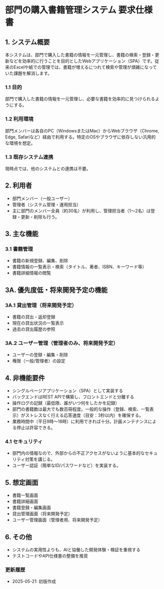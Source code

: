 # 部門の購入書籍管理システム 要求仕様書

## 1. システム概要

本システムは、部門で購入した書籍の情報を一元管理し、書籍の検索・登録・更新などを効率的に行うことを目的としたWebアプリケーション（SPA）です。従来のExcelや紙での管理では、書籍が増えるにつれて検索や管理が煩雑になっていた課題を解消します。

### 1.1 目的
部門で購入した書籍の情報を一元管理し、必要な書籍を効率的に見つけられるようにする。

### 1.2 利用環境
部門メンバーは各自のPC（WindowsまたはMac）からWebブラウザ（Chrome, Edge, Safariなど）経由で利用する。特定のOSやブラウザに依存しない汎用的な環境を想定。

### 1.3 既存システム連携
現時点では、他のシステムとの連携は不要。

## 2. 利用者
- 部門メンバー（一般ユーザー）
- 管理者（システム管理・運用担当）
- 主に部門のメンバー全員（約30名）が利用し、管理担当者（1～2名）は登録・更新・削除も行う。

## 3. 主な機能

### 3.1 書籍管理
- 書籍の新規登録、編集、削除
- 書籍情報の一覧表示・検索（タイトル、著者、ISBN、キーワード等）
- 書籍詳細情報の閲覧

## 3A. 優先度低・将来開発予定の機能

### 3A.1 貸出管理（将来開発予定）
- 書籍の貸出・返却登録
- 現在の貸出状況の一覧表示
- 過去の貸出履歴の参照

### 3A.2 ユーザー管理（管理者のみ、将来開発予定）
- ユーザーの登録・編集・削除
- 権限（一般/管理者）の設定

## 4. 非機能要件
- シングルページアプリケーション（SPA）として実装する
- バックエンドはREST APIで構築し、フロントエンドと分離する
- 操作ログの記録（最低限、誰がいつ何をしたかを記録）
- 部門の書籍数は最大でも数百冊程度。一般的な操作（登録、検索、一覧表示）がストレスなく行える応答速度（目安：3秒以内）を確保する。
- 業務時間中（平日9時～18時）に利用できれば十分。計画メンテナンスによる停止は許容できる。

### 4.1 セキュリティ
- 部門内の情報なので、外部からの不正アクセスがないように基本的なセキュリティ対策を講じる。
- ユーザー認証（簡単なID/パスワードなど）を実装する。

## 5. 想定画面
- 書籍一覧画面
- 書籍詳細画面
- 書籍登録・編集画面
- 貸出管理画面（将来開発予定）
- ユーザー管理画面（管理者用、将来開発予定）

## 6. その他
- システムの実用性よりも、AIと協働した開発体験・検証を重視する
- テストコードやAPI仕様書の整備を推奨

### 更新履歴
- 2025-05-21: 初版作成
